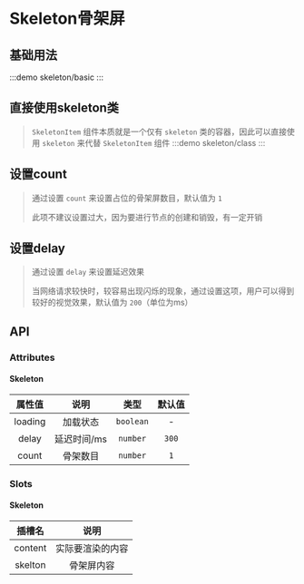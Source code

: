 # Skeleton骨架屏

## 基础用法 
:::demo skeleton/basic
:::

## 直接使用skeleton类
> `SkeletonItem` 组件本质就是一个仅有 `skeleton` 类的容器，因此可以直接使用 `skeleton` 来代替 `SkeletonItem` 组件
:::demo skeleton/class
:::

## 设置count
> 通过设置 `count` 来设置占位的骨架屏数目，默认值为 `1`
>> 
> 此项不建议设置过大，因为要进行节点的创建和销毁，有一定开销



## 设置delay
> 通过设置 `delay` 来设置延迟效果
>> 
> 当网络请求较快时，较容易出现闪烁的现象，通过设置这项，用户可以得到较好的视觉效果，默认值为 `200`（单位为ms）


## API


### Attributes

#### Skeleton 
| 属性值  |    说明     |   类型    | 默认值 |
| :-----: | :---------: | :-------: | :----: |
| loading |  加载状态   | `boolean` |   -    |
|  delay  | 延迟时间/ms | `number`  | `300`  |
|  count  |  骨架数目   | `number`  |  `1`   |

### Slots

#### Skeleton 
| 插槽名  |       说明       |
| :-----: | :--------------: |
| content | 实际要渲染的内容 |
| skelton |    骨架屏内容    |
